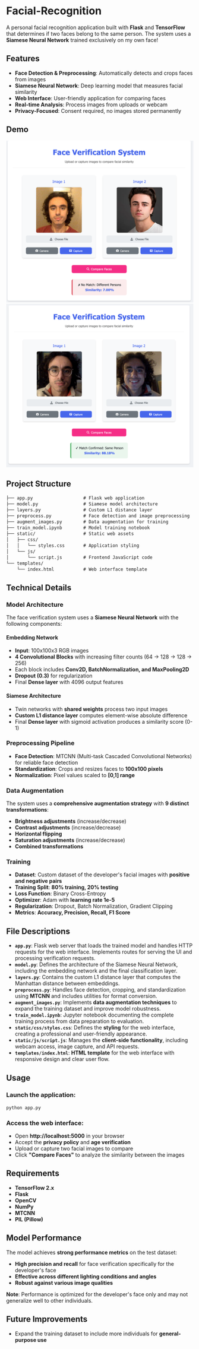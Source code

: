 # Facial-Recognition

A personal facial recognition application built with **Flask** and **TensorFlow** that determines if two faces belong to the same person. The system uses a **Siamese Neural Network** trained exclusively on my own face!

## Features

- **Face Detection & Preprocessing**: Automatically detects and crops faces from images
- **Siamese Neural Network**: Deep learning model that measures facial similarity
- **Web Interface**: User-friendly application for comparing faces
- **Real-time Analysis**: Process images from uploads or webcam
- **Privacy-Focused**: Consent required, no images stored permanently

## Demo
![](images/image1.png)
![](images/image2.png)

## Project Structure
```
├── app.py                   # Flask web application
├── model.py                 # Siamese model architecture
├── layers.py                # Custom L1 distance layer
├── preprocess.py            # Face detection and image preprocessing
├── augment_images.py        # Data augmentation for training
├── train_model.ipynb        # Model training notebook
├── static/                  # Static web assets
│   ├── css/
│   │   └── styles.css       # Application styling
│   └── js/
│       └── script.js        # Frontend JavaScript code
└── templates/
    └── index.html           # Web interface template
```

## Technical Details

### Model Architecture

The face verification system uses a **Siamese Neural Network** with the following components:

#### **Embedding Network**
- **Input**: 100x100x3 RGB images
- **4 Convolutional Blocks** with increasing filter counts (64 → 128 → 128 → 256)
- Each block includes **Conv2D, BatchNormalization, and MaxPooling2D**
- **Dropout (0.3)** for regularization
- Final **Dense layer** with 4096 output features

#### **Siamese Architecture**
- Twin networks with **shared weights** process two input images
- **Custom L1 distance layer** computes element-wise absolute difference
- Final **Dense layer** with sigmoid activation produces a similarity score (0-1)

### Preprocessing Pipeline

- **Face Detection**: MTCNN (Multi-task Cascaded Convolutional Networks) for reliable face detection
- **Standardization**: Crops and resizes faces to **100x100 pixels**
- **Normalization**: Pixel values scaled to **[0,1] range**

### Data Augmentation

The system uses a **comprehensive augmentation strategy** with **9 distinct transformations**:

- **Brightness adjustments** (increase/decrease)
- **Contrast adjustments** (increase/decrease)
- **Horizontal flipping**
- **Saturation adjustments** (increase/decrease)
- **Combined transformations**

### Training

- **Dataset**: Custom dataset of the developer's facial images with **positive and negative pairs**
- **Training Split**: **80% training, 20% testing**
- **Loss Function**: Binary Cross-Entropy
- **Optimizer**: Adam with **learning rate 1e-5**
- **Regularization**: Dropout, Batch Normalization, Gradient Clipping
- **Metrics**: **Accuracy, Precision, Recall, F1 Score**

## File Descriptions

- **`app.py`**: Flask web server that loads the trained model and handles HTTP requests for the web interface. Implements routes for serving the UI and processing verification requests.
- **`model.py`**: Defines the architecture of the Siamese Neural Network, including the embedding network and the final classification layer.
- **`layers.py`**: Contains the custom L1 distance layer that computes the Manhattan distance between embeddings.
- **`preprocess.py`**: Handles face detection, cropping, and standardization using **MTCNN** and includes utilities for format conversion.
- **`augment_images.py`**: Implements **data augmentation techniques** to expand the training dataset and improve model robustness.
- **`train_model.ipynb`**: Jupyter notebook documenting the complete training process from data preparation to evaluation.
- **`static/css/styles.css`**: Defines the **styling** for the web interface, creating a professional and user-friendly appearance.
- **`static/js/script.js`**: Manages the **client-side functionality**, including webcam access, image capture, and API requests.
- **`templates/index.html`**: **HTML template** for the web interface with responsive design and clear user flow.

## Usage

### Launch the application:
```bash
python app.py
```

### Access the web interface:
- Open **http://localhost:5000** in your browser
- Accept the **privacy policy** and **age verification**
- Upload or capture two facial images to compare
- Click **"Compare Faces"** to analyze the similarity between the images

## Requirements

- **TensorFlow 2.x**
- **Flask**
- **OpenCV**
- **NumPy**
- **MTCNN**
- **PIL (Pillow)**

## Model Performance

The model achieves **strong performance metrics** on the test dataset:

- **High precision and recall** for face verification specifically for the developer's face
- **Effective across different lighting conditions and angles**
- **Robust against various image qualities**

**Note**: Performance is optimized for the developer's face only and may not generalize well to other individuals.

## Future Improvements

- Expand the training dataset to include more individuals for **general-purpose use**

